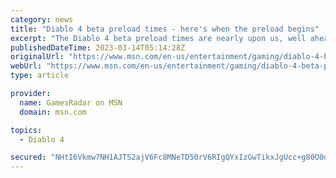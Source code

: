 ```yaml
---
category: news
title: "Diablo 4 beta preload times - here's when the preload begins"
excerpt: "The Diablo 4 beta preload times are nearly upon us, well ahead of the eventual start date for the beta. © Blizzard Entertainment null . The first Diablo 4 beta period, which is e"
publishedDateTime: 2023-03-14T05:14:28Z
originalUrl: "https://www.msn.com/en-us/entertainment/gaming/diablo-4-beta-preload-times-heres-when-the-preload-begins/ar-AA18C6Sp"
webUrl: "https://www.msn.com/en-us/entertainment/gaming/diablo-4-beta-preload-times-heres-when-the-preload-begins/ar-AA18C6Sp"
type: article

provider:
  name: GamesRadar on MSN
  domain: msn.com

topics:
  - Diablo 4

secured: "NHtI6Vkmw7NH1AJTS2ajV6Fc8MNeTD50rV6RIgQYxIzGwTikxJgUcc+g80O0dY6fG4G8DnDlgRaaQSBOINWmV/uikuS1ohQCVK4QZ+dLA5hlZaTBoV+0Pxmuw2l63SUAxQSGiZrcc7cNy8EbOvEGNlroGtBbF5gpEzAoDZ9czVzfdWkJ/0CAe2GPLAI1xrkMIk8+kunbyVvKQnuxx5SRn70beZLjkjotbiaEcG/HRfveuZe0C7M0L5svz/l43cbJglYby4tpxHFoDDo5J6aTcIH6ZIdiqv8ISYexMuaprlzZT4oZkLXwKHdP1U6rROpuzFqeAqctME5c4RND5cO0VjdFIYDpESvkPkzFXRtVGRA=;iWI/EXgY6KkslJ7WFyyXPA=="
---
```



